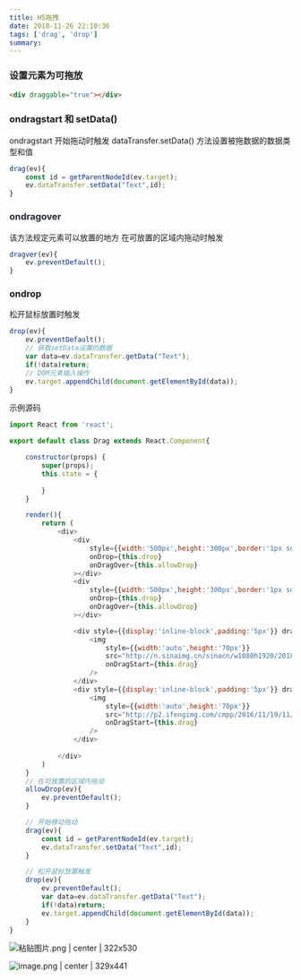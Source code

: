 ```yaml
---
title: H5拖拽
date: 2018-11-26 22:10:36
tags: ['drag', 'drop']
summary:
---
```

### 设置元素为可拖放
```html
<div draggable="true"></div>
```

### ondragstart 和 setData()
ondragstart 开始拖动时触发
dataTransfer.setData() 方法设置被拖数据的数据类型和值
```javascript
drag(ev){
    const id = getParentNodeId(ev.target);
    ev.dataTransfer.setData("Text",id);
}
```

### <span data-type="color" style="color:rgb(36, 41, 46)"><span data-type="background" style="background-color:rgb(255, 255, 255)">ondragover</span></span>
该方法规定元素可以放置的地方
在可放置的区域内拖动时触发
```javascript
dragver(ev){
    ev.preventDefault();
}
```

### ondrop
松开鼠标放置时触发
```javascript
drop(ev){
    ev.preventDefault();
    // 获取setData设置的数据
    var data=ev.dataTransfer.getData("Text");
    if(!data)return;
    // DOM元素插入操作
    ev.target.appendChild(document.getElementById(data));
}
```

示例源码
```javascript
import React from 'react';

export default class Drag extends React.Component{

	constructor(props) {
	    super(props);
	    this.state = {
	    	
		}
	}

	render(){ 
		return (
		  	<div>
                <div 
                    style={{width:'500px',height:'300px',border:'1px solid #333'}} 
                    onDrop={this.drop} 
                    onDragOver={this.allowDrop}
                ></div>
                <div 
                    style={{width:'500px',height:'300px',border:'1px solid #333',padding:'20px'}} 
                    onDrop={this.drop} 
                    onDragOver={this.allowDrop}
                ></div>

                <div style={{display:'inline-block',padding:'5px'}} draggable="true" id="drag-1">
                    <img 
                        style={{width:'auto',height:'70px'}} 
                        src="http://n.sinaimg.cn/sinacn/w1080h1920/20180127/4389-fyqzcxh3793070.jpg" 
                        onDragStart={this.drag} 
                    />
                </div>
                <div style={{display:'inline-block',padding:'5px'}} draggable="true" id="drag-2">
                    <img 
                        style={{width:'auto',height:'70px'}} 
                        src="http://p2.ifengimg.com/cmpp/2016/11/19/11/9fcd51bc-ffe2-43ce-a49b-2e0b94e6f3d9_size32_w387_h535.jpg" 
                        onDragStart={this.drag} 
                    />
                </div>
                
		  	</div>
		) 
    }
    // 在可放置的区域内拖动
    allowDrop(ev){
        ev.preventDefault();
    }

    // 开始移动拖动
    drag(ev){
        const id = getParentNodeId(ev.target);
        ev.dataTransfer.setData("Text",id);
    }

    // 松开鼠标放置触发
    drop(ev){
        ev.preventDefault();
        var data=ev.dataTransfer.getData("Text");
        if(!data)return;
        ev.target.appendChild(document.getElementById(data));
    }
}
```



![粘贴图片.png | center | 322x530](https://cdn.nlark.com/yuque/0/2018/png/115449/1543332254499-8dd513c8-a32c-4cb3-8f99-6719375e47e4.png "")




![image.png | center | 329x441](https://cdn.nlark.com/yuque/0/2018/png/115449/1543332287691-38c97917-bde4-458c-9e2f-9278e458d3e5.png "")